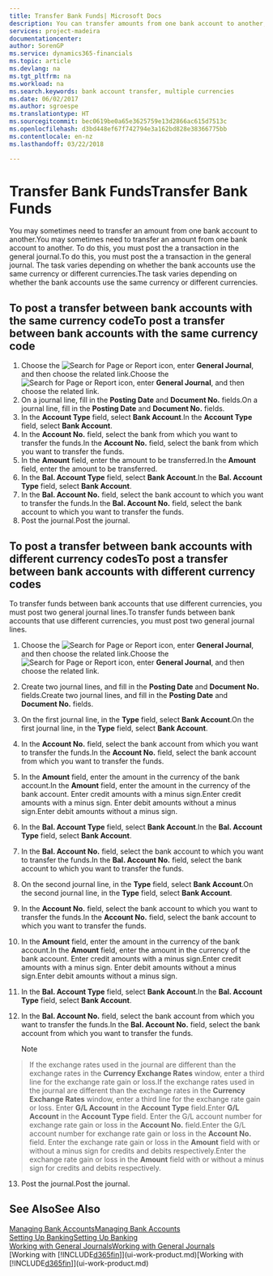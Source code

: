 ```yaml
---
title: Transfer Bank Funds| Microsoft Docs
description: You can transfer amounts from one bank account to another, including different currencies, by posting the transaction in the general journal.
services: project-madeira
documentationcenter: 
author: SorenGP
ms.service: dynamics365-financials
ms.topic: article
ms.devlang: na
ms.tgt_pltfrm: na
ms.workload: na
ms.search.keywords: bank account transfer, multiple currencies
ms.date: 06/02/2017
ms.author: sgroespe
ms.translationtype: HT
ms.sourcegitcommit: bec0619be0a65e3625759e13d2866ac615d7513c
ms.openlocfilehash: d3bd448ef67f742794e3a162bd828e38366775bb
ms.contentlocale: en-nz
ms.lasthandoff: 03/22/2018

---
```

# <a name="transfer-bank-funds"></a><span data-ttu-id="ff35e-103">Transfer Bank Funds</span><span class="sxs-lookup"><span data-stu-id="ff35e-103">Transfer Bank Funds</span></span>
<span data-ttu-id="ff35e-104">You may sometimes need to transfer an amount from one bank account to another.</span><span class="sxs-lookup"><span data-stu-id="ff35e-104">You may sometimes need to transfer an amount from one bank account to another.</span></span> <span data-ttu-id="ff35e-105">To do this, you must post the a transaction in the general journal.</span><span class="sxs-lookup"><span data-stu-id="ff35e-105">To do this, you must post the a transaction in the general journal.</span></span> <span data-ttu-id="ff35e-106">The task varies depending on whether the bank accounts use the same currency or different currencies.</span><span class="sxs-lookup"><span data-stu-id="ff35e-106">The task varies depending on whether the bank accounts use the same currency or different currencies.</span></span>

## <a name="to-post-a-transfer-between-bank-accounts-with-the-same-currency-code"></a><span data-ttu-id="ff35e-107">To post a transfer between bank accounts with the same currency code</span><span class="sxs-lookup"><span data-stu-id="ff35e-107">To post a transfer between bank accounts with the same currency code</span></span>
1. <span data-ttu-id="ff35e-108">Choose the ![Search for Page or Report](media/ui-search/search_small.png "Search for Page or Report icon") icon, enter **General Journal**, and then choose the related link.</span><span class="sxs-lookup"><span data-stu-id="ff35e-108">Choose the ![Search for Page or Report](media/ui-search/search_small.png "Search for Page or Report icon") icon, enter **General Journal**, and then choose the related link.</span></span>
2. <span data-ttu-id="ff35e-109">On a journal line, fill in the **Posting Date** and **Document No.** fields.</span><span class="sxs-lookup"><span data-stu-id="ff35e-109">On a journal line, fill in the **Posting Date** and **Document No.** fields.</span></span>
3. <span data-ttu-id="ff35e-110">In the **Account Type** field, select **Bank Account**.</span><span class="sxs-lookup"><span data-stu-id="ff35e-110">In the **Account Type** field, select **Bank Account**.</span></span>
4. <span data-ttu-id="ff35e-111">In the **Account No.** field, select the bank from which you want to transfer the funds.</span><span class="sxs-lookup"><span data-stu-id="ff35e-111">In the **Account No.** field, select the bank from which you want to transfer the funds.</span></span>
5. <span data-ttu-id="ff35e-112">In the **Amount** field, enter the amount to be transferred.</span><span class="sxs-lookup"><span data-stu-id="ff35e-112">In the **Amount** field, enter the amount to be transferred.</span></span>
6. <span data-ttu-id="ff35e-113">In the **Bal. Account Type** field, select **Bank Account**.</span><span class="sxs-lookup"><span data-stu-id="ff35e-113">In the **Bal. Account Type** field, select **Bank Account**.</span></span>
7. <span data-ttu-id="ff35e-114">In the **Bal. Account No.** field, select the bank account to which you want to transfer the funds.</span><span class="sxs-lookup"><span data-stu-id="ff35e-114">In the **Bal. Account No.** field, select the bank account to which you want to transfer the funds.</span></span>
8. <span data-ttu-id="ff35e-115">Post the journal.</span><span class="sxs-lookup"><span data-stu-id="ff35e-115">Post the journal.</span></span>

## <a name="to-post-a-transfer-between-bank-accounts-with-different-currency-codes"></a><span data-ttu-id="ff35e-116">To post a transfer between bank accounts with different currency codes</span><span class="sxs-lookup"><span data-stu-id="ff35e-116">To post a transfer between bank accounts with different currency codes</span></span>
<span data-ttu-id="ff35e-117">To transfer funds between bank accounts that use different currencies, you must post two general journal lines.</span><span class="sxs-lookup"><span data-stu-id="ff35e-117">To transfer funds between bank accounts that use different currencies, you must post two general journal lines.</span></span>

1. <span data-ttu-id="ff35e-118">Choose the ![Search for Page or Report](media/ui-search/search_small.png "Search for Page or Report icon") icon, enter **General Journal**, and then choose the related link.</span><span class="sxs-lookup"><span data-stu-id="ff35e-118">Choose the ![Search for Page or Report](media/ui-search/search_small.png "Search for Page or Report icon") icon, enter **General Journal**, and then choose the related link.</span></span>
2. <span data-ttu-id="ff35e-119">Create two journal lines, and fill in the **Posting Date** and **Document No.** fields.</span><span class="sxs-lookup"><span data-stu-id="ff35e-119">Create two journal lines, and fill in the **Posting Date** and **Document No.** fields.</span></span>
3. <span data-ttu-id="ff35e-120">On the first journal line, in the **Type** field, select **Bank Account**.</span><span class="sxs-lookup"><span data-stu-id="ff35e-120">On the first journal line, in the **Type** field, select **Bank Account**.</span></span>
4. <span data-ttu-id="ff35e-121">In the **Account No.** field, select the bank account from which you want to transfer the funds.</span><span class="sxs-lookup"><span data-stu-id="ff35e-121">In the **Account No.** field, select the bank account from which you want to transfer the funds.</span></span>
5. <span data-ttu-id="ff35e-122">In the **Amount** field, enter the amount in the currency of the bank account.</span><span class="sxs-lookup"><span data-stu-id="ff35e-122">In the **Amount** field, enter the amount in the currency of the bank account.</span></span> <span data-ttu-id="ff35e-123">Enter credit amounts with a minus sign.</span><span class="sxs-lookup"><span data-stu-id="ff35e-123">Enter credit amounts with a minus sign.</span></span> <span data-ttu-id="ff35e-124">Enter debit amounts without a minus sign.</span><span class="sxs-lookup"><span data-stu-id="ff35e-124">Enter debit amounts without a minus sign.</span></span>
6. <span data-ttu-id="ff35e-125">In the **Bal. Account Type** field, select **Bank Account**.</span><span class="sxs-lookup"><span data-stu-id="ff35e-125">In the **Bal. Account Type** field, select **Bank Account**.</span></span>
7. <span data-ttu-id="ff35e-126">In the **Bal. Account No.** field, select the bank account to which you want to transfer the funds.</span><span class="sxs-lookup"><span data-stu-id="ff35e-126">In the **Bal. Account No.** field, select the bank account to which you want to transfer the funds.</span></span>
8. <span data-ttu-id="ff35e-127">On the second journal line, in the **Type** field, select **Bank Account**.</span><span class="sxs-lookup"><span data-stu-id="ff35e-127">On the second journal line, in the **Type** field, select **Bank Account**.</span></span>
9. <span data-ttu-id="ff35e-128">In the **Account No.** field, select the bank account to which you want to transfer the funds.</span><span class="sxs-lookup"><span data-stu-id="ff35e-128">In the **Account No.** field, select the bank account to which you want to transfer the funds.</span></span>
10. <span data-ttu-id="ff35e-129">In the **Amount** field, enter the amount in the currency of the bank account.</span><span class="sxs-lookup"><span data-stu-id="ff35e-129">In the **Amount** field, enter the amount in the currency of the bank account.</span></span> <span data-ttu-id="ff35e-130">Enter credit amounts with a minus sign.</span><span class="sxs-lookup"><span data-stu-id="ff35e-130">Enter credit amounts with a minus sign.</span></span> <span data-ttu-id="ff35e-131">Enter debit amounts without a minus sign.</span><span class="sxs-lookup"><span data-stu-id="ff35e-131">Enter debit amounts without a minus sign.</span></span>
11. <span data-ttu-id="ff35e-132">In the **Bal. Account Type** field, select **Bank Account**.</span><span class="sxs-lookup"><span data-stu-id="ff35e-132">In the **Bal. Account Type** field, select **Bank Account**.</span></span>  
12. <span data-ttu-id="ff35e-133">In the **Bal. Account No.** field, select the bank account from which you want to transfer the funds.</span><span class="sxs-lookup"><span data-stu-id="ff35e-133">In the **Bal. Account No.** field, select the bank account from which you want to transfer the funds.</span></span>

    > [!NOTE]  
>   <span data-ttu-id="ff35e-134">If the exchange rates used in the journal are different than the exchange rates in the **Currency Exchange Rates** window, enter a third line for the exchange rate gain or loss.</span><span class="sxs-lookup"><span data-stu-id="ff35e-134">If the exchange rates used in the journal are different than the exchange rates in the **Currency Exchange Rates** window, enter a third line for the exchange rate gain or loss.</span></span> <span data-ttu-id="ff35e-135">Enter **G/L Account** in the **Account Type** field.</span><span class="sxs-lookup"><span data-stu-id="ff35e-135">Enter **G/L Account** in the **Account Type** field.</span></span> <span data-ttu-id="ff35e-136">Enter the G/L account number for exchange rate gain or loss in the **Account No.** field.</span><span class="sxs-lookup"><span data-stu-id="ff35e-136">Enter the G/L account number for exchange rate gain or loss in the **Account No.** field.</span></span> <span data-ttu-id="ff35e-137">Enter the exchange rate gain or loss in the **Amount** field with or without a minus sign for credits and debits respectively.</span><span class="sxs-lookup"><span data-stu-id="ff35e-137">Enter the exchange rate gain or loss in the **Amount** field with or without a minus sign for credits and debits respectively.</span></span>
13. <span data-ttu-id="ff35e-138">Post the journal.</span><span class="sxs-lookup"><span data-stu-id="ff35e-138">Post the journal.</span></span>

## <a name="see-also"></a><span data-ttu-id="ff35e-139">See Also</span><span class="sxs-lookup"><span data-stu-id="ff35e-139">See Also</span></span>
[<span data-ttu-id="ff35e-140">Managing Bank Accounts</span><span class="sxs-lookup"><span data-stu-id="ff35e-140">Managing Bank Accounts</span></span>](bank-manage-bank-accounts.md)  
[<span data-ttu-id="ff35e-141">Setting Up Banking</span><span class="sxs-lookup"><span data-stu-id="ff35e-141">Setting Up Banking</span></span>](bank-setup-banking.md)  
[<span data-ttu-id="ff35e-142">Working with General Journals</span><span class="sxs-lookup"><span data-stu-id="ff35e-142">Working with General Journals</span></span>](ui-work-general-journals.md)  
<span data-ttu-id="ff35e-143">[Working with [!INCLUDE[d365fin](includes/d365fin_md.md)]](ui-work-product.md)</span><span class="sxs-lookup"><span data-stu-id="ff35e-143">[Working with [!INCLUDE[d365fin](includes/d365fin_md.md)]](ui-work-product.md)</span></span>

